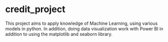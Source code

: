 # credit_project
This project aims to apply knowledge of Machine Learning, using various models in python. In addition, doing data visualization work with Power BI in addition to using the matplotlib and seaborn library.
